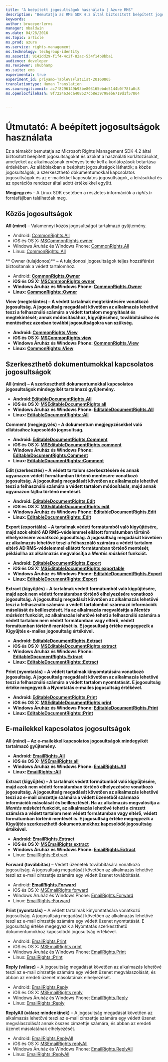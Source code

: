 ```yaml
---
title: "A beépített jogosultságok használata | Azure RMS"
description: "Bemutatja az RMS SDK 4.2 által biztosított beépített jogosultságokat és azokat a használati korlátozásokat, amelyeket az alkalmazásnak érvényesítenie kell a korlátozások betartása érdekében."
keywords: 
author: bruceperlerms
manager: mbaldwin
ms.date: 04/28/2016
ms.topic: article
ms.prod: azure
ms.service: rights-management
ms.technology: techgroup-identity
ms.assetid: 9142dd29-f1f4-4c2f-82ac-534f14b8bba1
audience: developer
ms.reviewer: shubhamp
ms.suite: ems
experimental: true
experiment_id: priyamo-TableVsFlatList-20160805
translationtype: Human Translation
ms.sourcegitcommit: ac7f8296149b93be803165ebde5144b0f78fa0c8
ms.openlocfilehash: 9f722463eca408527cb8e39798eb6719d1f57804


---
```


# Útmutató: A beépített jogosultságok használata

Ez a témakör bemutatja az Microsoft Rights Management SDK 4.2 által biztosított beépített jogosultságokat és azokat a használati korlátozásokat, amelyeket az alkalmazásnak érvényesítenie kell a korlátozások betartása érdekében. Az alábbiakban a beépített jogosultságok láthatók; a közös jogosultságok, a szerkeszthető dokumentumokkal kapcsolatos jogosultságok és az e-mailekkel kapcsolatos jogosultságok, a leírásukkal és az operációs rendszer által adott értékeikkel együtt.

**Megjegyzés** – A Linux SDK esetében a részletes információk a *rights.h* forrásfájlban találhatóak meg.

## Közös jogosultságok ##

**All (mind)** – Valamennyi közös jogosultságot tartalmazó gyűjtemény.
- Android: [CommonRights.All](/rights-management/sdk/4.2/api/android/commonrights#msipcthin2_commonrights_class_java_ALL)
- iOS és OS X: [MSCommonRights owner](/rights-management/sdk/4.2/api/iOS/mscommonrights#msipcthin2_mscommonrights_interface_objc___NSString__owner_)
- Windows Áruház és Windows Phone: [CommonRights.All</strong>](/rights-management/sdk/4.2/api/winrt/commonrights#msipcthin2_commonrights)
- Linux: [CommonRights::All](http://azuread.github.io/rms-sdk-for-cpp/classrmscore_1_1modernapi_1_1CommonRights.html)

** Owner (tulajdonos)** – A tulajdonosi jogosultságok teljes hozzáférést biztosítanak a védett tartalomhoz.
- Android: [<strong>CommonRights.Owner](/rights-management/sdk/4.2/api/android/commonrights#msipcthin2_commonrights_class_java_Owner)
- iOS és OS X: [MSCommonRights owner](/rights-management/sdk/4.2/api/iOS/mscommonrights#msipcthin2_mscommonrights_interface_objc___NSString__owner_)
- Windows Áruház és Windows Phone: [CommonRights.Owner](/rights-management/sdk/4.2/api/winrt/commonrights#msipcthin2_commonrights_owner)
- Linux: [CommonRights::Owner](http://azuread.github.io/rms-sdk-for-cpp/classrmscore_1_1modernapi_1_1CommonRights.html)

**View (megtekintés)** – A védett tartalmak megtekintésére vonatkozó jogosultság. A jogosultság megadását követően az alkalmazás lehetővé teszi a felhasználó számára a védett tartalom megnyitását és megtekintését; annak módosításához, kigyűjtéséhez, továbbításához és mentéséhez azonban további jogosultságokra van szükség.

- Android: [CommonRights.View](/rights-management/sdk/4.2/api/android/commonrights#msipcthin2_commonrights_class_java_View)
- iOS és OS X: [MSCommonRights view](/rights-management/sdk/4.2/api/iOS/mscommonrights#msipcthin2_mscommonrights_interface_objc___NSString__owner_)
- Windows Áruház és Windows Phone: [CommonRights.View](/rights-management/sdk/4.2/api/android/commonrights#msipcthin2_commonrights_class_java_View)
- Linux: [CommonRights::View](http://azuread.github.io/rms-sdk-for-cpp/classrmscore_1_1modernapi_1_1CommonRights.html)</li>

 

## Szerkeszthető dokumentumokkal kapcsolatos jogosultságok ##
**All (mind)** – A szerkeszthető dokumentumokkal kapcsolatos jogosultságok mindegyikét tartalmazó gyűjtemény.
- Android:[EditableDocumentRights.All](/rights-management/sdk/4.2/api/android/editabledocumentrights#msipcthin2_editabledocumentrights_class_java_ALL)
- iOS és OS X: [MSEditableDocumentRights all](/rights-management/sdk/4.2/api/iOS/mseditabledocumentrights#msipcthin2_mseditabledocumentrights_interface_objc)
- Windows Áruház és Windows Phone: [EditableDocumentRights.All](/rights-management/sdk/4.2/api/winrt/editabledocumentrights#msipcthin2_editabledocumentrights_all)
- Linux: [EditableDocumentRights::All](http://azuread.github.io/rms-sdk-for-cpp/classrmscore_1_1modernapi_1_1EditableDocumentRights.html)

**Comment (megjegyzés)** – A dokumentum megjegyzésekkel való ellátásához kapcsolódó jogosultság.
- Android: [EditableDocumentRights.Comment](/rights-management/sdk/4.2/api/android/editabledocumentrights#msipcthin2_editabledocumentrights_class_java_Comment)
- iOS és OS X: [MSEditableDocumentRights comment](/rights-management/sdk/4.2/api/iOS/mseditabledocumentrights#msipcthin2_mseditabledocumentrights_interface_objc)
- Windows Áruház és Windows Phone: [EditableDocumentRights.Comment](/rights-management/sdk/4.2/api/winrt/editabledocumentrights#msipcthin2_editabledocumentrights__comment)
- Linux: [EditableDocumentRights::Comment](http://azuread.github.io/rms-sdk-for-cpp/classrmscore_1_1modernapi_1_1EditableDocumentRights.html)

**Edit (szerkesztés)** – A védett tartalom szerkesztésére és annak ugyanazon védett formátumban történő mentésére vonatkozó jogosultság. A jogosultság megadását követően az alkalmazás lehetővé teszi a felhasználó számára a védett tartalom módosítását, majd annak ugyanazon fájlba történő mentését.
- Android: [EditableDocumentRights.Edit](/rights-management/sdk/4.2/api/android/editabledocumentrights#msipcthin2_editabledocumentrights_class_java_Edit)
- iOS és OS X: [MSEditableDocumentRights edit](/rights-management/sdk/4.2/api/iOS/mseditabledocumentrights#msipcthin2_mseditabledocumentrights_interface_objc)
- Windows Áruház és Windows Phone: [EditableDocumentRights.Edit](/rights-management/sdk/4.2/api/winrt/editabledocumentrights#msipcthin2_editabledocumentrights_edit)
- Linux: [EditableDocumentRights::Edit](http://azuread.github.io/rms-sdk-for-cpp/classrmscore_1_1modernapi_1_1EditableDocumentRights.html)

**Export (exportálás)** – A tartalmak védett formátumból való kigyűjtésére, majd azok eltérő AD RMS-védelemmel ellátott formátumban történő elhelyezésére vonatkozó jogosultság. A jogosultság megadását követően az alkalmazás lehetővé teszi a felhasználó számára a védett tartalom eltérő AD RMS-védelemmel ellátott formátumban történő mentését; például ha az alkalmazás megvalósítja a *Mentés másként* funkciót.

- Android: [EditableDocumentRights.Export](/rights-management/sdk/4.2/api/android/editabledocumentrights#msipcthin2_editabledocumentrights_class_java_Export)
- iOS és OS X: [MSEditableDocumentRights exportable](/rights-management/sdk/4.2/api/iOS/mseditabledocumentrights#msipcthin2_mseditabledocumentrights_interface_objc)
- Windows Áruház és Windows Phone: [EditableDocumentRights.Export](/rights-management/sdk/4.2/api/winrt/editabledocumentrights#msipcthin2_editabledocumentrights_export)
- Linux: [EditableDocumentRights::Export](http://azuread.github.io/rms-sdk-for-cpp/classrmscore_1_1modernapi_1_1EditableDocumentRights.html)

**Extract (kigyűjtés)** – A tartalmak védett formátumból való kigyűjtésére, majd azok nem védett formátumban történő elhelyezésére vonatkozó jogosultság. A jogosultság megadását követően az alkalmazás lehetővé teszi a felhasználó számára a védett tartalomból származó információk másolását és beillesztését. Ha az alkalmazás megvalósítja a <em>Mentés másként</em> funkciót, az alkalmazás lehetővé teheti a felhasználó számára a védett tartalom nem védett formátumban vagy eltérő, védett formátumban történő mentését is. E jogosultság értéke megegyezik a Kigyűjtés e-mailes jogosultság értékével.

- Android: [EditableDocumentRights.Extract](/rights-management/sdk/4.2/api/android/editabledocumentrights#msipcthin2_editabledocumentrights_class_java_Extract)
- iOS és OS X: [MSEditableDocumentRights extract](/rights-management/sdk/4.2/api/iOS/mseditabledocumentrights#msipcthin2_mseditabledocumentrights_interface_objc)
- Windows Áruház és Windows Phone: [EditableDocumentRights.Extract](/rights-management/sdk/4.2/api/winrt/editabledocumentrights#msipcthin2_editabledocumentrights_extract)
- Linux: [EditableDocumentRights::Extract](http://azuread.github.io/rms-sdk-for-cpp/classrmscore_1_1modernapi_1_1EditableDocumentRights.html)

**Print (nyomtatás)** – A védett tartalmak kinyomtatására vonatkozó jogosultság. A jogosultság megadását követően az alkalmazás lehetővé teszi a felhasználó számára a védett tartalom nyomtatását. E jogosultság értéke megegyezik a Nyomtatás e-mailes jogosultság értékével.

- Android: [EditableDocumentRights.Print](/rights-management/sdk/4.2/api/android/editabledocumentrights#msipcthin2_editabledocumentrights_class_java_Print)
- iOS és OS X: [MSEditableDocumentRights print](/rights-management/sdk/4.2/api/iOS/mseditabledocumentrights#msipcthin2_mseditabledocumentrights_interface_objc)
- Windows Áruház és Windows Phone: [EditableDocumentRights.Print](/rights-management/sdk/4.2/api/winrt/editabledocumentrights#msipcthin2_editabledocumentrights_print)
- Linux: [EditableDocumentRights::Print](http://azuread.github.io/rms-sdk-for-cpp/classrmscore_1_1modernapi_1_1EditableDocumentRights.html)

 

## E-mailekkel kapcsolatos jogosultságok ##

**All (mind)** – Az e-mailekkel kapcsolatos jogosultságok mindegyikét tartalmazó gyűjtemény.
- Android: [EmailRights.All](/rights-management/sdk/4.2/api/android/emailrights#msipcthin2_emailrights_class_java_ALL)
- iOS és OS X: [MSEmailRights all](/rights-management/sdk/4.2/api/iOS/msemailrights#msipcthin2_msemailrights_interface_objc)
- Windows Áruház és Windows Phone: [EmailRights.All](/rights-management/sdk/4.2/api/winrt/emailrights#msipcthin2_emailrights_all)
- Linux: [EmailRights::All](http://azuread.github.io/rms-sdk-for-cpp/classrmscore_1_1modernapi_1_1EmailRights.html)

**Extract (kigyűjtés)** – A tartalmak védett formátumból való kigyűjtésére, majd azok nem védett formátumban történő elhelyezésére vonatkozó jogosultság. A jogosultság megadását követően az alkalmazás lehetővé teszi az e-mail címzettje számára a védett üzenetből származó információk másolását és beillesztését. Ha az alkalmazás megvalósítja a <em>Mentés másként</em> funkciót, az alkalmazás lehetővé teheti a címzett számára a védett tartalom nem védett formátumban vagy eltérő, védett formátumban történő mentését is. E jogosultság értéke megegyezik a Kigyűjtés szerkeszthető dokumentumokhoz kapcsolódó jogosultság értékével.

- Android: [EmailRights.Extract](/rights-management/sdk/4.2/api/android/emailrights#msipcthin2_emailrights_class_java_Extract)
- iOS és OS X: [MSEmailRights extract](/rights-management/sdk/4.2/api/iOS/msemailrights#msipcthin2_msemailrights_interface_objc)
- Windows Áruház és Windows Phone: [EmailRights.Extract</strong>](/rights-management/sdk/4.2/api/winrt/emailrights#msipcthin2_emailrights_extract)
- Linux: [EmailRights::Extract](http://azuread.github.io/rms-sdk-for-cpp/classrmscore_1_1modernapi_1_1EmailRights.html)

**Forward (továbbítás)** – Védett üzenetek továbbítására vonatkozó jogosultság. A jogosultság megadását követően az alkalmazás lehetővé teszi az e-mail címzettje számára egy védett üzenet továbbítását.
- Android: [<strong>EmailRights.Forward</strong>](/rights-management/sdk/4.2/api/android/emailrights#msipcthin2_emailrights_class_java_Forward)
- iOS és OS X: [MSEmailRights forward](/rights-management/sdk/4.2/api/iOS/msemailrights#msipcthin2_msemailrights_interface_objc)
- Windows Áruház és Windows Phone: [EmailRights.Forward](/rights-management/sdk/4.2/api/winrt/emailrights#msipcthin2_emailrights_forward)
- Linux: [EmailRights::Forward](http://azuread.github.io/rms-sdk-for-cpp/classrmscore_1_1modernapi_1_1EmailRights.html)

**Print (nyomtatás)** – A védett tartalmak kinyomtatására vonatkozó jogosultság. A jogosultság megadását követően az alkalmazás lehetővé teszi az e-mail címzettje számára egy védett üzenet nyomtatását. E jogosultság értéke megegyezik a Nyomtatás szerkeszthető dokumentumokhoz kapcsolódó jogosultság értékével.

- Android: [EmailRights.Print](/rights-management/sdk/4.2/api/android/emailrights#msipcthin2_emailrights_class_java_Print)
- iOS és OS X: [MSEmailRights print](/rights-management/sdk/4.2/api/iOS/msemailrights#msipcthin2_msemailrights_interface_objc)
- Windows Áruház és Windows Phone: [EmailRights.Print](/rights-management/sdk/4.2/api/winrt/emailrights#msipcthin2_emailrights_print)
- Linux: [EmailRights::Print](http://azuread.github.io/rms-sdk-for-cpp/classrmscore_1_1modernapi_1_1EmailRights.html)

**Reply (válasz)** – A jogosultság megadását követően az alkalmazás lehetővé teszi az e-mail címzettje számára egy védett üzenet megválaszolását, és abban az eredeti üzenet másolatának elhelyezését.

- Android: [EmailRights.Reply](/rights-management/sdk/4.2/api/android/emailrights#msipcthin2_emailrights_class_java_Reply)
- iOS és OS X: [MSEmailRights reply](/rights-management/sdk/4.2/api/iOS/msemailrights#msipcthin2_msemailrights_interface_objc)
- Windows Áruház és Windows Phone: [EmailRights.Reply](/rights-management/sdk/4.2/api/winrt/emailrights#msipcthin2_emailrights_reply)
- Linux: [EmailRights::Reply](http://azuread.github.io/rms-sdk-for-cpp/classrmscore_1_1modernapi_1_1EmailRights.html)

**ReplyAll (válasz mindenkinek)** – A jogosultság megadását követően az alkalmazás lehetővé teszi az e-mail címzettje számára egy védett üzenet megválaszolását annak összes címzettje számára, és abban az eredeti üzenet másolatának elhelyezését.

- Android: [EmailRights.ReplyAll</strong>](/rights-management/sdk/4.2/api/android/emailrights#msipcthin2_emailrights_class_java_ReplyAll)
- iOS és OS X: [MSEmailRights replyAll](/rights-management/sdk/4.2/api/iOS/msemailrights#msipcthin2_msemailrights_interface_objc)
- Windows Áruház és Windows Phone: [EmailRights.ReplyAll](/rights-management/sdk/4.2/api/winrt/emailrights#msipcthin2_emailrights_replyall)
- Linux: [EmailRights::ReplyAll](http://azuread.github.io/rms-sdk-for-cpp/classrmscore_1_1modernapi_1_1EmailRights.html)

 

 

 



<!--HONumber=Aug16_HO2-->


